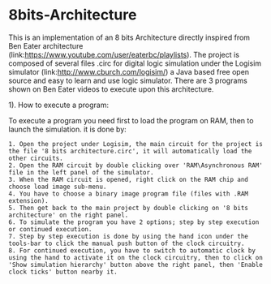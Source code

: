 # 8bits-Architecture

This is an implementation of an 8 bits Architecture directly inspired from Ben Eater architecture (link:https://www.youtube.com/user/eaterbc/playlists). The project is composed of several files .circ for digital logic simulation under the Logisim simulator
(link:http://www.cburch.com/logisim/) a Java based free open source and easy to learn and use logic simulator. There are 3 programs shown on Ben Eater videos to execute upon this architecture.

1). How to execute a program:

To execute a program you need first to load the program on RAM, then to launch the simulation. it is done by:

	1. Open the project under Logisim, the main circuit for the project is the file '8 bits architecture.circ', it will automatically load the other circuits.
	2. Open the RAM circuit by double clicking over 'RAM\Asynchronous RAM' file in the left panel of the simulator.
	3. When the RAM circuit is opened, right click on the RAM chip and choose load image sub-menu.
	4. You have to choose a binary image program file (files with .RAM extension).
	5. Then get back to the main project by double clicking on '8 bits architecture' on the right panel.
	6. To simulate the program you have 2 options; step by step execution or continued execution.
	7. Step by step execution is done by using the hand icon under the tools-bar to click the manual push button of the clock circuitry.
	8. For continued execution, you have to switch to automatic clock by using the hand to activate it on the clock circuitry, then to click on 'Show simulation hierarchy' button above the right panel, then 'Enable clock ticks' button nearby it.

